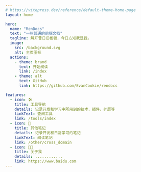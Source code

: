 ```yaml
---
# https://vitepress.dev/reference/default-theme-home-page
layout: home

hero:
  name: "RenDocs"
  text: "一些普通的前端文档"
  tagline: 解开昔日旧枷锁，今日方知我是我。
  image:
    src: /background.svg
    alt: 主页图标
  actions:
    - theme: brand
      text: 开始阅读
      link: /index
    - theme: alt
      text: GitHub
      link: https://github.com/EvanCookie/rendocs

features:
  - icon: 🛠️
    title: 工具导航
    details: 记录开发和学习中所用到的技术，插件，扩展等
    linkText: 查阅工具
    link: /tools/index
  - icon: 📖
    title: 其他笔记
    details: 记录开发和日常学习的笔记
    linkText: 阅读笔记
    link: /other/cross_domain
  - icon: 🧑‍💻
    title: 关于我
    details: ............
    link: https://www.baidu.com
---
```

